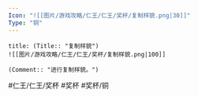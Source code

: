 ```yaml
---
Icon: "![[图片/游戏攻略/仁王/仁王/奖杯/复制样貌.png|30]]"
Type: "铜"
---
```

```ad-common-bronze-trophy
title: (Title:: "复制样貌")
![[图片/游戏攻略/仁王/仁王/奖杯/复制样貌.png|100]]

(Comment:: "进行复制样貌。")
```

#仁王/仁王/奖杯 #奖杯 #奖杯/铜
